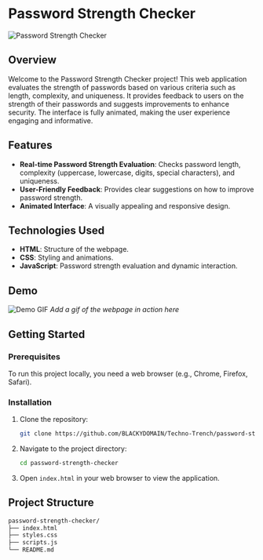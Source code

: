 # Password Strength Checker

![Password Strength Checker](https://img.shields.io/badge/Password%20Strength%20Checker-Animated-blue)

## Overview

Welcome to the Password Strength Checker project! This web application evaluates the strength of passwords based on various criteria such as length, complexity, and uniqueness. It provides feedback to users on the strength of their passwords and suggests improvements to enhance security. The interface is fully animated, making the user experience engaging and informative.

## Features

- **Real-time Password Strength Evaluation**: Checks password length, complexity (uppercase, lowercase, digits, special characters), and uniqueness.
- **User-Friendly Feedback**: Provides clear suggestions on how to improve password strength.
- **Animated Interface**: A visually appealing and responsive design.

## Technologies Used

- **HTML**: Structure of the webpage.
- **CSS**: Styling and animations.
- **JavaScript**: Password strength evaluation and dynamic interaction.

## Demo

![Demo GIF](demo.gif) *Add a gif of the webpage in action here*

## Getting Started

### Prerequisites

To run this project locally, you need a web browser (e.g., Chrome, Firefox, Safari).

### Installation

1. Clone the repository:
    ```bash
    git clone https://github.com/BLACKYDOMAIN/Techno-Trench/password-strength-checker.git
    ```
2. Navigate to the project directory:
    ```bash
    cd password-strength-checker
    ```
3. Open `index.html` in your web browser to view the application.

## Project Structure

```bash
password-strength-checker/
├── index.html
├── styles.css
├── scripts.js
└── README.md
